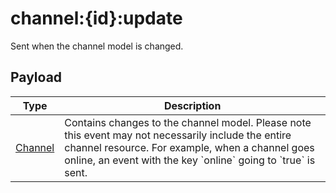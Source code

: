 # channel:{id}:update

Sent when the channel model is changed.

## Payload
|Type|Description|
|----|-----------|
|[Channel](REST_LINK/Channel)|Contains changes to the channel model. Please note this event may not necessarily include the entire channel resource. For example, when a channel goes online, an event with the key &#x60;online&#x60; going to &#x60;true&#x60; is sent.|

